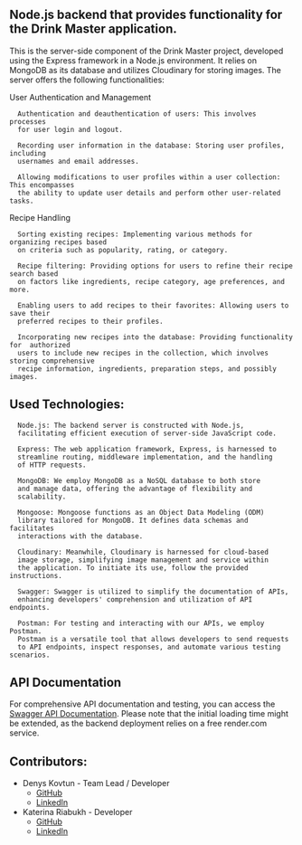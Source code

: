 ## Node.js backend that provides functionality for the Drink Master application.


This is the server-side component of the Drink Master project, developed using the Express framework in a Node.js environment. It relies on MongoDB as its database and utilizes Cloudinary for storing images. The server offers the following functionalities:


User Authentication and Management

      Authentication and deauthentication of users: This involves processes
      for user login and logout.

      Recording user information in the database: Storing user profiles, including
      usernames and email addresses.
      
      Allowing modifications to user profiles within a user collection: This encompasses
      the ability to update user details and perform other user-related tasks.

        
Recipe Handling

      Sorting existing recipes: Implementing various methods for organizing recipes based
      on criteria such as popularity, rating, or category.

      Recipe filtering: Providing options for users to refine their recipe search based 
      on factors like ingredients, recipe category, age preferences, and more.

      Enabling users to add recipes to their favorites: Allowing users to save their
      preferred recipes to their profiles.

      Incorporating new recipes into the database: Providing functionality for  authorized
      users to include new recipes in the collection, which involves storing comprehensive 
      recipe information, ingredients, preparation steps, and possibly images.


## Used Technologies:

      Node.js: The backend server is constructed with Node.js,
      facilitating efficient execution of server-side JavaScript code.

      Express: The web application framework, Express, is harnessed to
      streamline routing, middleware implementation, and the handling 
      of HTTP requests.

      MongoDB: We employ MongoDB as a NoSQL database to both store
      and manage data, offering the advantage of flexibility and
      scalability.

      Mongoose: Mongoose functions as an Object Data Modeling (ODM)
      library tailored for MongoDB. It defines data schemas and facilitates
      interactions with the database.

      Cloudinary: Meanwhile, Cloudinary is harnessed for cloud-based 
      image storage, simplifying image management and service within
      the application. To initiate its use, follow the provided instructions.

      Swagger: Swagger is utilized to simplify the documentation of APIs,
      enhancing developers' comprehension and utilization of API endpoints.

      Postman: For testing and interacting with our APIs, we employ Postman.
      Postman is a versatile tool that allows developers to send requests
      to API endpoints, inspect responses, and automate various testing scenarios.


## API Documentation

For comprehensive API documentation and testing, you can access the [Swagger API Documentation](https://drink-master-app.onrender.com/api-docs/). Please note that the initial loading time might be extended, as the backend deployment relies on a free render.com service.


## Contributors:

- Denys Kovtun - Team Lead / Developer
  - [GitHub](https://github.com/Soundlover1984)
  - [LinkedIn](https://www.linkedin.com/in/denys-kovtun/)
- Katerina Riabukh - Developer
  - [GitHub](https://github.com/Katerina-Riabukh)
  - [LinkedIn](https://www.linkedin.com/in/katerinariabukh/)

